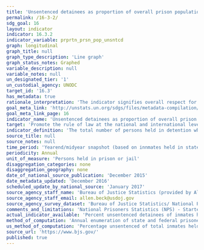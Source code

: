 ```yaml
---
title: 'Unsentenced detainees as proportion of overall prison population'
permalink: /16-3-2/
sdg_goal: 16
layout: indicator
indicator: 16.3.2
indicator_variable: prprtn_prsn_pop_unsntcd
graph: longitudinal
graph_title: null
graph_type_description: 'Line graph'
graph_status_notes: Graphed
variable_description: null
variable_notes: null
un_designated_tier: '1'
un_custodial_agency: UNODC
target_id: '16.3'
has_metadata: true
rationale_interpretation: 'The indicator signifies overall respect for the principle that persons awaiting trial shall not be detained in custody. This, in turn, is premised on aspects of the right to be presumed innocent until proven guilty. From a development perspective, extensive use of pre-sentence detention when not necessary for reasons such as the prevention of absconding, the protection of victims or witnesses, or the prevention of the commission of further offences, can divert criminal justice system resources, and exert financial and unemployment burdens on the accused and his or her family. Measuring the relative extent to which pre-sentence detention is used can provide the evidence to assist countries in lowering such burdens and ensuring its proportionate use.'
goal_meta_link: 'http://unstats.un.org/sdgs/files/metadata-compilation/Metadata-Goal-16.pdf'
goal_meta_link_page: 16
indicator_name: 'Unsentenced detainees as proportion of overall prison population'
target: 'Promote the rule of law at the national and international levels and ensure equal access to justice for all.'
indicator_definition: 'The total number of persons held in detention who have not yet been sentenced, as a percentage of the total number of persons held in detention, on a specified date. ''Sentenced'' refers to persons subject to criminal proceedings who have received a decision from a competent authority regarding their conviction or acquittal. For the purposes of the indicator, persons who have received a ''non-final'' decision (such as where a conviction is subject to appeal) are considered to be ''sentenced''.'
source_title: null
source_notes: null
time_period: 'Yearend/midyear snapshot (based on innmates held in state and federal correctional facilities at yearend and local jail inmates on June 30)'
periodicity: Annual
unit_of_measure: 'Persons held in prison or jail'
disaggregation_categories: none
disaggregation_geography: none
date_of_national_source_publication: 'December 2015'
date_metadata_updated: 'December 2016'
scheduled_update_by_national_source: 'January 2017'
source_agency_staff_name: 'Bureau of Justice Statistics (provided by Allen J. Beck, Senior Statistical Advisor)'
source_agency_staff_email: allen.beck@usdoj.gov
source_agency_survey_dataset: 'Bureau of Justice Statistics/ National Prisoners Statistics and Annual Survey of Jails'
comments_and_limitations: 'National Prisoners Statistics (NPS) - Started in 1926 under a mandate from Congress, NPS collects annual data on prisoners at yearend. The Bureau of Justice Statistics (BJS) sponsors the survey, and the U.S. Census Bureau serves as the data collection agent. The NPS distinguishes between inmates in custody and prisoners under jurisdiction. To have custody of a prisoner, a state or the BOP must hold that inmate in one of its facilities. To have jurisdiction over a prisoner, the state or BOP must have legal authority over that prisoner, regardless of where the prisoner is incarcerated or supervised. The NPS jurisdiction counts include persons held in prisons, penitentiaries, correctional facilities, halfway houses, boot camps, farms, training or treatment centers, and hospitals. Counts also include prisoners who were temporarily absent (less than 30 days), in court, or on work release; housed in privately operated facilities, local jails, or other state or federal facilities; and serving concurrent sentences for more than one correctional authority. The NPS custody counts include all inmates held within a respondent’s facilities, including inmates housed for other correctional facilities. The custody counts exclude inmates held in local jails and in other jurisdictions. With a few exceptions, the NPS custody counts exclude inmates held in privately operated facilities. Annual Survey of Jails (ASJ) - In years between a complete census of local jails, the Bureau of Justice Statistics (BJS) conducts the Annual Survey of Jails (ASJ). ASJ uses a stratified probability sample of jail jurisdictions to estimate the number and characteristics of local inmates nationwide. In the sampling design, the jail jurisdictions nationwide are grouped into 10 strata. In 2013-14, the 10 strata were defined by two variables: the jail jurisdiction average daily population (ADP), and whether the jurisdiction held at least one juvenile. For 8 of the 10 strata, a random sample of jail jurisdictions was selected. For the remaining two strata, all jurisdictions were included in the sample. One stratum consisted of all jails that were operated jointly by two or more jurisdictions (referred to as multi-jurisdictional jails). The other stratum (referred to as certainty stratum) consisted of all jail jurisdictions that held juvenile inmates at the time of the Census of Jail Inmates (2005 for ASJ 2013-14)and had an ADP of 500 or more inmates during the 12 months ending June 30 (2005) or held only adult inmates and had an ADP of 750 or more. BJS obtains data from sampled jail jurisdictions by mailed and web-based survey questionnaires. After follow-up phone calls, the item response rate for jails that responded to the survey was nearly 100% for critical items. BJS implements nonresponse weight adjustment procedures to account for unit nonresponse. See BJS website for questionnaires and additional metadata: https://www.bjs.gov/.'
actual_indicator_available: 'Percent unsentenced detainees of inmates held in state and federal prisons and local jails'
method_of_computation: 'Annual enumeration of state and federal prisoners and annual sample survey of jail jurisdictions to provide total number of prison and jail inmates and number unsentenced in custody'
us_method_of_computation: 'Percentage unsentenced of total inmates held in prisons and jails (excludes youth held in juvenile facilities, persons held in military facilities, persons detained in Immigration and Customs operated facilities, and persons held in US territories and commonwealths).'
source_url: 'https://www.bjs.gov/'
published: true
---
```


